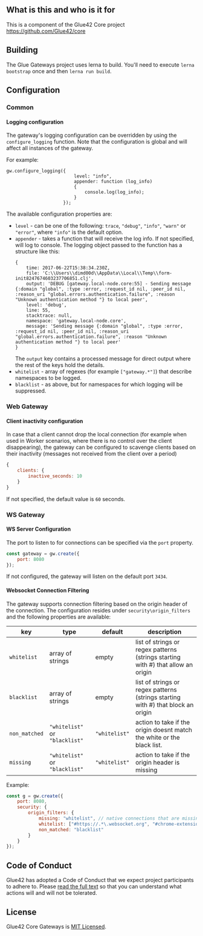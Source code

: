## What is this and who is it for

This is a component of the Glue42 Core project https://github.com/Glue42/core

## Building

The Glue Gateways project uses lerna to build. You'll need to execute `lerna bootstrap` once and then `lerna run build`.

## Configuration

### Common

#### Logging configuration

The gateway's logging configuration can be overridden by using the ```configure_logging``` function. Note that the configuration is global and will affect all instances of the gateway.

For example:
```
gw.configure_logging({
                         level: "info",
                         appender: function (log_info)
                         {
                             console.log(log_info);
                         }
                     });
```
The available configuration properties are:
- ```level``` - can be one of the following: ```trace```, ```"debug"```, ```"info"```, ```"warn"``` or ```"error"```, where ```"info"``` is the default option.
- ```appender``` - takes a function that will receive the log info. If not specified, will log to console. The logging object passed to the function has a structure like this:
    ```
    {
        time: 2017-06-22T15:38:34.230Z,
        file: 'C:\\Users\\dimd00d\\AppData\\Local\\Temp\\form-init8247674603237706851.clj',
        output: 'DEBUG [gateway.local-node.core:55] - Sending message {:domain "global", :type :error, :request_id nil, :peer_id nil, :reason_uri "global.errors.authentication.failure", :reason "Unknown authentication method "} to local peer',
        level: 'debug',
        line: 55,
        stacktrace: null,
        namespace: 'gateway.local-node.core',
        message: 'Sending message {:domain "global", :type :error, :request_id nil, :peer_id nil, :reason_uri "global.errors.authentication.failure", :reason "Unknown authentication method "} to local peer'
    }
    ```
    The ```output``` key contains a processed message for direct output where the rest of the keys hold the details.
- ```whitelist``` - array of regexes (for example ```["gateway.*"]```) that describe namespaces to be logged.
- ```blacklist``` - as above, but for namespaces for which logging will be suppressed.

### Web Gateway

#### Client inactivity configuration

In case that a client cannot drop the local connection (for example when used in Worker scenarios, where there is no control over the client disappearing), the gateway can be configured to scavenge clients based on their inactivity (messages not received from the client over a period)

```js
{
    clients: {
        inactive_seconds: 10
    }
}
```

If not specified, the default value is `60` seconds.

### WS Gateway

#### WS Server Configuration

The port to listen to for connections can be specified via the `port` property.

```js
const gateway = gw.create({
    port: 8080
});
```

If not configured, the gateway will listen on the default port `3434`.

#### Websocket Connection Filtering

The gateway supports connection filtering based on the origin header of the connection. The configuration resides under `security\origin_filters` and
the following properties are available:

| key        | type    | default | description                   |
|------------|---------|---------|-------------------------------|
| `whitelist` | array of strings  | empty | list of strings or regex patterns (strings starting with #) that allow an origin |
| `blacklist`   | array of strings | empty | list of strings or regex patterns (strings starting with #) that block an origin |
| `non_matched` | `"whitelist"` or `"blacklist"` | `"whitelist"` | action to take if the origin doesnt match the white or the black list. |
| `missing` | `"whitelist"` or `"blacklist"` | `"whitelist"` | action to take if the origin header is missing |

Example:

```js
const g = gw.create({
    port: 8080,
    security: {
        origin_filters: {
            missing: "whitelist", // native connections that are missing an origin header are allowed
            whitelist: ["#https://.*\.websocket.org", "#chrome-extension://.*"], // only accept connections from the test site and the chrome extensions
            non_matched: "blacklist"
        }
    }
});
```

## Code of Conduct

Glue42 has adopted a Code of Conduct that we expect project participants to adhere to. Please [read the full text](https://github.com/Glue42/core/blob/master/CODE_OF_CONDUCT.md) so that you can understand what actions will and will not be tolerated.

## License

Glue42 Core Gateways is [MIT Licensed](https://github.com/Glue42/glue-core-gateways/blob/master/LICENSE).
